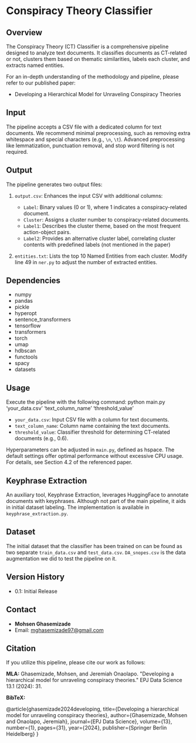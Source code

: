 # Conspiracy Theory Classifier

## Overview
The Conspiracy Theory (CT) Classifier is a comprehensive pipeline designed to analyze text documents. It classifies documents as CT-related or not, clusters them based on thematic similarities, labels each cluster, and extracts named entities.

For an in-depth understanding of the methodology and pipeline, please refer to our published paper:
- Developing a Hierarchical Model for Unraveling Conspiracy Theories

## Input
The pipeline accepts a CSV file with a dedicated column for text documents. We recommend minimal preprocessing, such as removing extra whitespace and special characters (e.g., `\n`, `\t`). Advanced preprocessing like lemmatization, punctuation removal, and stop word filtering is not required.

## Output
The pipeline generates two output files:
1. `output.csv`: Enhances the input CSV with additional columns:
   - `Label`: Binary values (0 or 1), where 1 indicates a conspiracy-related document.
   - `Cluster`: Assigns a cluster number to conspiracy-related documents.
   - `Label1`: Describes the cluster theme, based on the most frequent action-object pairs.
   - `Label2`: Provides an alternative cluster label, correlating cluster contents with predefined labels (not mentioned in the paper)

2. `entities.txt`: Lists the top 10 Named Entities from each cluster. Modify line 49 in `ner.py` to adjust the number of extracted entities.

## Dependencies
- numpy
- pandas
- pickle
- hyperopt
- sentence_transformers
- tensorflow
- transformers
- torch
- umap
- hdbscan
- functools
- spacy
- datasets


## Usage
Execute the pipeline with the following command:
	python main.py ‘your_data.csv’ ‘text_column_name’ ‘threshold_value’

- `your_data.csv`: Input CSV file with a column for text documents.
- `text_column_name`: Column name containing the text documents.
- `threshold_value`: Classifier threshold for determining CT-related documents (e.g., 0.6).

Hyperparameters can be adjusted in `main.py`, defined as hspace. The default settings offer optimal performance without excessive CPU usage. For details, see Section 4.2 of the referenced paper.

## Keyphrase Extraction
An auxiliary tool, Keyphrase Extraction, leverages HuggingFace to annotate documents with keyphrases. Although not part of the main pipeline, it aids in initial dataset labeling. The implementation is available in `keyphrase_extraction.py`.

## Dataset
The initial dataset that the classifier has been trained on can be found as two separate `train_data.csv` and `test_data.csv`.
`DA_snopes.csv` is the data augmentation we did to test the pipeline on it.

## Version History
- 0.1: Initial Release

## Contact
- **Mohsen Ghasemizade**
- Email: mghasemizade97@gmail.com

## Citation
If you utilize this pipeline, please cite our work as follows:

**MLA:**
Ghasemizade, Mohsen, and Jeremiah Onaolapo. "Developing a hierarchical model for unraveling conspiracy theories." EPJ Data Science 13.1 (2024): 31.

**BibTeX:**

@article{ghasemizade2024developing,
  title={Developing a hierarchical model for unraveling conspiracy theories},
  author={Ghasemizade, Mohsen and Onaolapo, Jeremiah},
  journal={EPJ Data Science},
  volume={13},
  number={1},
  pages={31},
  year={2024},
  publisher={Springer Berlin Heidelberg}
}

